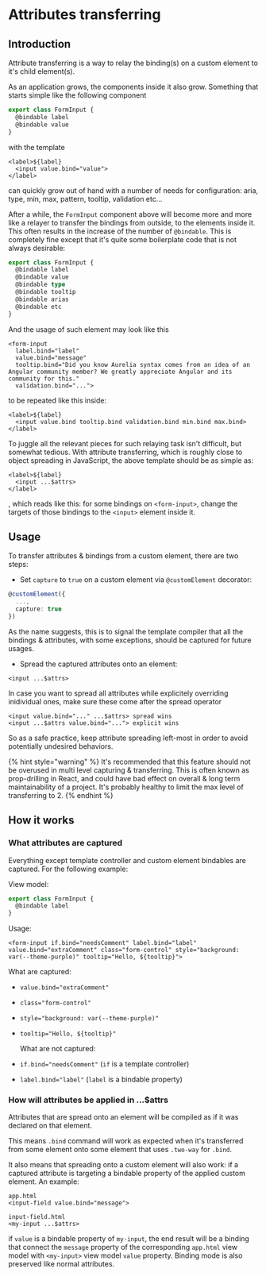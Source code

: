 # Attributes transferring

## Introduction

Attribute transferring is a way to relay the binding(s) on a custom element to it's child element(s).

As an application grows, the components inside it also grow. Something that starts simple like the following component

```typescript
export class FormInput {
  @bindable label
  @bindable value
}
```

with the template

```markup
<label>${label}
  <input value.bind="value">
</label>
```

can quickly grow out of hand with a number of needs for configuration: aria, type, min, max, pattern, tooltip, validation etc...

After a while, the `FormInput` component above will become more and more like a relayer to transfer the bindings from outside, to the elements inside it. This often results in the increase of the number of `@bindable`. This is completely fine except that it's quite some boilerplate code that is not always desirable:

```typescript
export class FormInput {
  @bindable label
  @bindable value
  @bindable type
  @bindable tooltip
  @bindable arias
  @bindable etc
}
```

And the usage of such element may look like this

```markup
<form-input
  label.bind="label"
  value.bind="message"
  tooltip.bind="Did you know Aurelia syntax comes from an idea of an Angular community member? We greatly appreciate Angular and its community for this."
  validation.bind="...">
```

to be repeated like this inside:

```markup
<label>${label}
  <input value.bind tooltip.bind validation.bind min.bind max.bind>
</label>
```

To juggle all the relevant pieces for such relaying task isn't difficult, but somewhat tedious. With attribute transferring, which is roughly close to object spreading in JavaScript, the above template should be as simple as:

```markup
<label>${label}
  <input ...$attrs>
</label>
```

, which reads like this: for some bindings on `<form-input>`, change the targets of those bindings to the `<input>` element inside it.

## Usage

To transfer attributes & bindings from a custom element, there are two steps:

* Set `capture` to `true` on a custom element via `@customElement` decorator:

```typescript
@customElement({
  ...,
  capture: true
})
```

As the name suggests, this is to signal the template compiler that all the bindings & attributes, with some exceptions, should be captured for future usages.

* Spread the captured attributes onto an element:

```markup
<input ...$attrs>
```

In case you want to spread all attributes while explicitely overriding inidividual ones, make sure these come after the spread operator

```markup
<input value.bind="..." ...$attrs> spread wins
<input ...$attrs value.bind="..."> explicit wins
```

So as a safe practice, keep attribute spreading left-most in order to avoid potentially undesired behaviors.

{% hint style="warning" %}
It's recommended that this feature should not be overused in multi level capturing & transferring. This is often known as prop-drilling in React, and could have bad effect on overall & long term maintainability of a project. It's probably healthy to limit the max level of transferring to 2.
{% endhint %}

## How it works

### What attributes are captured

Everything except template controller and custom element bindables are captured. For the following example:

View model:

```typescript
export class FormInput {
  @bindable label
}
```

Usage:

```markup
<form-input if.bind="needsComment" label.bind="label" value.bind="extraComment" class="form-control" style="background: var(--theme-purple)" tooltip="Hello, ${tooltip}">
```

What are captured:

* `value.bind="extraComment"`
* `class="form-control"`
* `style="background: var(--theme-purple)"`
*   `tooltip="Hello, ${tooltip}"`

    What are not captured:
* `if.bind="needsComment"` (`if` is a template controller)
* `label.bind="label"` (`label` is a bindable property)

### How will attributes be applied in ...$attrs

Attributes that are spread onto an element will be compiled as if it was declared on that element.

This means `.bind` command will work as expected when it's transferred from some element onto some element that uses `.two-way` for `.bind`.

It also means that spreading onto a custom element will also work: if a captured attribute is targeting a bindable property of the applied custom element. An example:

```markup
app.html
<input-field value.bind="message">

input-field.html
<my-input ...$attrs>
```

if `value` is a bindable property of `my-input`, the end result will be a binding that connect the `message` property of the corresponding `app.html` view model with `<my-input>` view model `value` property. Binding mode is also preserved like normal attributes.
